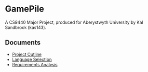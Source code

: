 # GamePile

A CS9440 Major Project, produced for Aberystwyth University by Kal Sandbrook (kas143).

## Documents

- [Project Outline](docs/01-Project_Outline/kas143_ProjectOutline.pdf)
- [Language Selection](docs/01-Language_Selection/kas143_LanguageSelection.pdf)
- [Requirements Analysis](docs/03-Requirements_Analysis/kas143_RequirementsAnalysis.pdf)
